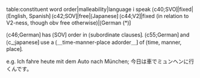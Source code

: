 table:constituent word order|malleability|language i speak
⟮c40;SVO⟯|fixed|⟮English, Spanish⟯
⟮c42;SOV⟯|free|⟮Japanese⟯
⟮c44;V2⟯|fixed (in relation to V2-ness, though obv free otherwise)|⟮German (*)⟯


⟮c46;German⟯ has ⟮SOV⟯ order in ⟮subordinate clauses⟯.
⟮c55;German⟯ and ⟮c_;japanese⟯ use a ⟮＿time-manner-place adorder＿⟯ of ⟮time, manner, place⟯.

e.g. Ich fahre heute mit dem Auto nach München; 今日は車でミュンヘンに行くんです。
